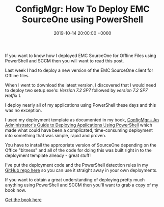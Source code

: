﻿---
layout: post
title:  "ConfigMgr: How To Deploy EMC SourceOne using PowerShell"
date:   2019-10-14 20:00:00 +0000
categories: ConfigMgr
tags: [configmgr, powershell, book,emc,sourceone]
---

If you want to know how I deployed EMC SourceOne for Offline Files using PowerShell and SCCM then you will want to read this post.

Last week I had to deploy a new version of the EMC SourceOne client for Offline files.

When I went to download the latest version, I discovered that I would need to deploy two setup.exe's: *Version 7.2 SP7* followed by *version 7.2 SP7 Hotfix 1.*

I deploy nearly all of my applications using PowerShell these days and this was no exception.

I used my deployment template as documented in my book, [ConfigMgr - An Administrator's Guide to Deploying Applications Using PowerShell](https://leanpub.com/configmgr-DeployUsingPS) which made what could have been a complicated, time-consuming  deployment into something that was simple, rapid and proven.

You have to install the appropriate version of SourceOne depending on the Office "bitness" and all of the code for doing this was built right in to the deployment template already - great stuff!

I've put the deployment code and the PowerShell detection rules in my [GitHub repo here](https://github.com/ozthe2/Powershell/tree/master/SCCM/SourceOne) so you can use it straight away in your own deployments.

If you want to obtain a great understanding of deploying pretty much anything using PowerShell and SCCM then you'll want to grab a copy of my book now.

[Get the book here](https://leanpub.com/configmgr-DeployUsingPS)
